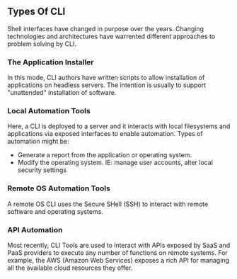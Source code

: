 ## Types Of CLI

Shell interfaces have changed in purpose over the years. Changing technologies and architectures have warrented different approaches to problem solving by CLI.

### The Application Installer

In this mode, CLI authors have written scripts to allow installation of applications on headless servers. The intention is usually to support "unattended" installation of software.

### Local Automation Tools

Here, a CLI is deployed to a server and it interacts with local filesystems and applications via exposed interfaces to enable automation. Types of automation might be:

* Generate a report from the application or operating system.
* Modify the operating system. IE: manage user accounts, alter local security settings

### Remote OS Automation Tools

A remote OS CLI uses the Secure SHell \(SSH\) to interact with remote software and operating systems.

### API Automation

Most recently, CLI Tools are used to interact with APIs exposed by SaaS and PaaS providers to execute any number of functions on remote systems. For example, the AWS \(Amazon Web Services\) exposes a rich API for managing all the available cloud resources they offer.

